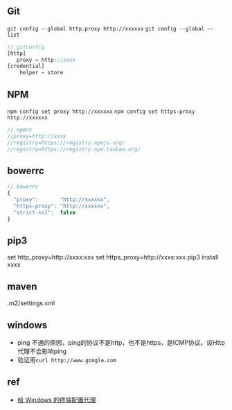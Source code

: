 ## Git

`git config --global http.proxy http://xxxxxx`
`git config --global --list`

```js
//.gitconfig
[http]
   proxy = http://xxxx
[credential]        
    helper = store 
```

## NPM

`npm config set proxy http://xxxxxx`
`npm config set https-proxy http://xxxxxx`

```js
//.npmrc
//proxy=http://xxxx
//registry=https://registry.npmjs.org/
//registry=https://registry.npm.taobao.org/
```

## bowerrc

```js
//.bowerrc
{
  "proxy":       "http://xxxxxx",
  "https-proxy": "http://xxxxxx",
  "strict-ssl":  false
}
```

## pip3

set http_proxy=http://xxxx:xxx
set https_proxy=http://xxxx:xxx
pip3 install xxxx

## maven

.m2/settings.xml


## windows
+ ping 不通的原因，ping的协议不是http，也不是https，是ICMP协议。设Http代理不会影响ping
+ 验证用`curl http://www.google.com`

## ref
+ [给 Windows 的终端配置代理](https://zcdll.github.io/2018/01/27/proxy-on-windows-terminal/)